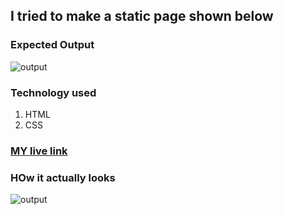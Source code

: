 ## I tried to make a static page shown below

### Expected Output
![output](/output.png)  

### Technology used 
 1. HTML 
 2. CSS

### [MY live link](https://dashing-florentine-be1c96.netlify.app/)

### HOw it actually looks
![output](/image%20(2).png)
